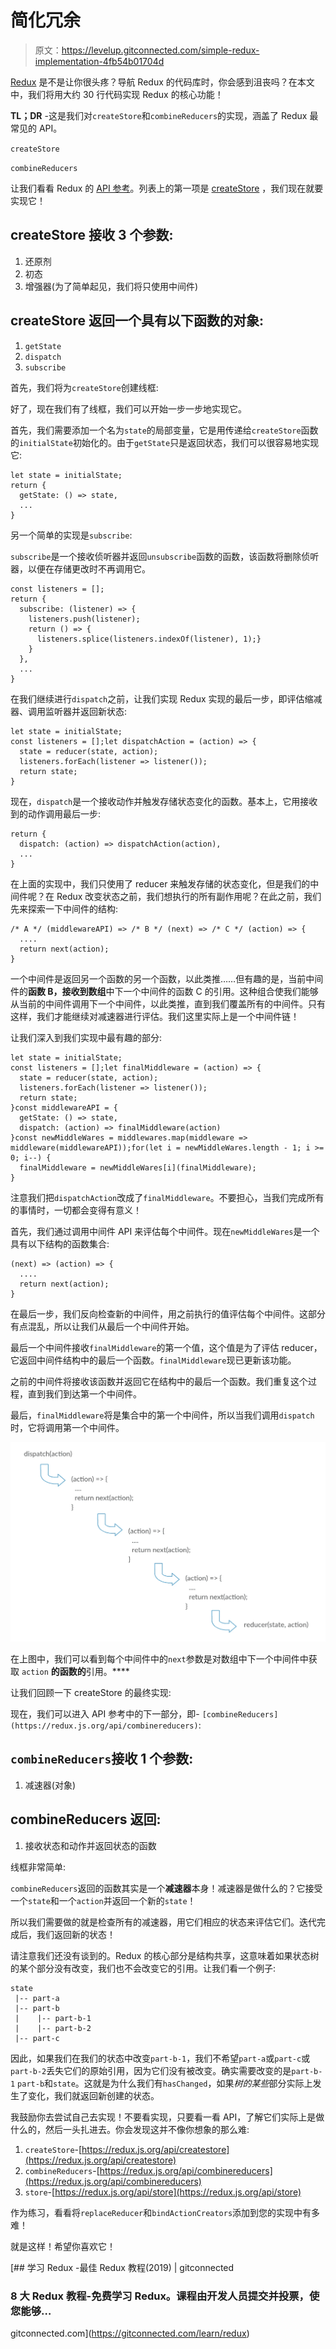 # 简化冗余

> 原文：<https://levelup.gitconnected.com/simple-redux-implementation-4fb54b01704d>

[Redux](https://redux.js.org/) 是不是让你很头疼？导航 Redux 的代码库时，你会感到沮丧吗？在本文中，我们将用大约 30 行代码实现 Redux 的核心功能！

**TL；DR** -这是我们对`createStore`和`combineReducers`的实现，涵盖了 Redux 最常见的 API。

`createStore`

`combineReducers`

让我们看看 Redux 的 [API 参考](https://redux.js.org/api/api-reference)。列表上的第一项是 [createStore](https://redux.js.org/api/createstore) ，我们现在就要实现它！

## createStore 接收 3 个参数:

1.  还原剂
2.  初态
3.  增强器(为了简单起见，我们将只使用中间件)

## createStore 返回一个具有以下函数的对象:

1.  `getState`
2.  `dispatch`
3.  `subscribe`

首先，我们将为`createStore`创建线框:

好了，现在我们有了线框，我们可以开始一步一步地实现它。

首先，我们需要添加一个名为`state`的局部变量，它是用传递给`createStore`函数的`initialState`初始化的。由于`getState`只是返回状态，我们可以很容易地实现它:

```
let state = initialState;
return {
  getState: () => state,
  ...
}
```

另一个简单的实现是`subscribe`:

`subscribe`是一个接收侦听器并返回`unsubscribe`函数的函数，该函数将删除侦听器，以便在存储更改时不再调用它。

```
const listeners = [];
return {
  subscribe: (listener) => {
    listeners.push(listener);
    return () => {
      listeners.splice(listeners.indexOf(listener), 1);}
    }
  },
  ...
}
```

在我们继续进行`dispatch`之前，让我们实现 Redux 实现的最后一步，即评估缩减器、调用监听器并返回新状态:

```
let state = initialState;
const listeners = [];let dispatchAction = (action) => {
  state = reducer(state, action);
  listeners.forEach(listener => listener());
  return state;
}
```

现在，`dispatch`是一个接收动作并触发存储状态变化的函数。基本上，它用接收到的动作调用最后一步:

```
return {
  dispatch: (action) => dispatchAction(action),
  ...
}
```

在上面的实现中，我们只使用了 reducer 来触发存储的状态变化，但是我们的中间件呢？在 Redux 改变状态之前，我们想执行的所有副作用呢？在此之前，我们先来探索一下中间件的结构:

```
/* A */ (middlewareAPI) => /* B */ (next) => /* C */ (action) => { 
  ....
  return next(action);
}
```

一个中间件是返回另一个函数的另一个函数，以此类推……但有趣的是，当前中间件的**函数 B，接收到数组**中下一个中间件的函数 C 的引用。这种组合使我们能够从当前的中间件调用下一个中间件，以此类推，直到我们覆盖所有的中间件。只有这样，我们才能继续对减速器进行评估。我们这里实际上是一个中间件链！

让我们深入到我们实现中最有趣的部分:

```
let state = initialState;
const listeners = [];let finalMiddleware = (action) => {
  state = reducer(state, action);
  listeners.forEach(listener => listener());
  return state;
}const middlewareAPI = {
  getState: () => state,
  dispatch: (action) => finalMiddleware(action)
}const newMiddleWares = middlewares.map(middleware => middleware(middlewareAPI));for(let i = newMiddleWares.length - 1; i >= 0; i--) { 
  finalMiddleware = newMiddleWares[i](finalMiddleware);
}
```

注意我们把`dispatchAction`改成了`finalMiddleware`。不要担心，当我们完成所有的事情时，一切都会变得有意义！

首先，我们通过调用中间件 API 来评估每个中间件。现在`newMiddleWares`是一个具有以下结构的函数集合:

```
(next) => (action) => { 
  ....
  return next(action);
}
```

在最后一步，我们反向检查新的中间件，用之前执行的值评估每个中间件。这部分有点混乱，所以让我们从最后一个中间件开始。

最后一个中间件接收`finalMiddleware`的第一个值，这个值是为了评估 reducer，它返回中间件结构中的最后一个函数。`finalMiddleware`现已更新该功能。

之前的中间件将接收该函数并返回它在结构中的最后一个函数。我们重复这个过程，直到我们到达第一个中间件。

最后，`finalMiddleware`将是集合中的第一个中间件，所以当我们调用`dispatch`时，它将调用第一个中间件。

![](img/3c16880494c3f4249da79f92552de57e.png)

在上图中，我们可以看到每个中间件中的`next`参数是对数组中下一个中间件中获取 `action` **的函数的**引用。****

让我们回顾一下 createStore 的最终实现:

现在，我们可以进入 API 参考中的下一部分，即- `[combineReducers](https://redux.js.org/api/combinereducers)`:

## `combineReducers`接收 1 个参数:

1.  减速器(对象)

## **combineReducers 返回:**

1.  接收状态和动作并返回状态的函数

线框非常简单:

`combineReducers`返回的函数其实是一个**减速器**本身！减速器是做什么的？它接受一个`state`和一个`action`并返回一个新的`state`！

所以我们需要做的就是检查所有的减速器，用它们相应的状态来评估它们。迭代完成后，我们返回新的状态！

请注意我们还没有谈到的。Redux 的核心部分是结构共享，这意味着如果状态树的某个部分没有改变，我们也不会改变它的引用。让我们看一个例子:

```
state
 |-- part-a
 |-- part-b
 |    |-- part-b-1
 |    |-- part-b-2
 |-- part-c
```

因此，如果我们在我们的状态中改变`part-b-1`，我们不希望`part-a`或`part-c`或`part-b-2`丢失它们的原始引用，因为它们没有被改变。确实需要改变的是`part-b-1` `part-b`和`state`。这就是为什么我们有`hasChanged`，如果*树的某些*部分实际上发生了变化，我们就返回新创建的状态。

我鼓励你去尝试自己去实现！不要看实现，只要看一看 API，了解它们实际上是做什么的，然后一头扎进去。你会发现这并不像你想象的那么难:

1.  `createStore`-[https://redux.js.org/api/createstore](https://redux.js.org/api/createstore)
2.  `combineReducers`-[https://redux.js.org/api/combinereducers](https://redux.js.org/api/combinereducers)
3.  `store`-[https://redux.js.org/api/store](https://redux.js.org/api/store)

作为练习，看看将`replaceReducer`和`bindActionCreators`添加到您的实现中有多难！

就是这样！希望你喜欢它！

[](https://gitconnected.com/learn/redux) [## 学习 Redux -最佳 Redux 教程(2019) | gitconnected

### 8 大 Redux 教程-免费学习 Redux。课程由开发人员提交并投票，使您能够…

gitconnected.com](https://gitconnected.com/learn/redux)